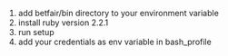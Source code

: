 1. add betfair/bin directory to your environment variable
2. install ruby version 2.2.1 
3. run setup
4. add your credentials as env variable in bash_profile
